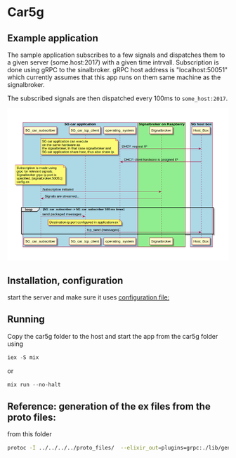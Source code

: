 # Car5g

## Example application

The sample application subscribes to a few signals and dispatches them to a given server (some.host:2017) with a given time intrvall.
Subscription is done using gRPC to the sinalbroker. gRPC host address is "localhost:50051" which currently assumes that this app runs on them same machine as the signalbroker.

The subscribed signals are then dispatched every 100ms to `some_host:2017`.

![diagram](docs/flow_diagram.png)

## Installation, configuration

start the server and make sure it uses [configuration file:](config/interfaces.json)

## Running

Copy the car5g folder to the host and start the app from the car5g folder using

```elixir
iex -S mix
```
or
```elixir
mix run --no-halt
```

## Reference: generation of the ex files from the proto files:

from this folder
```bash
protoc -I ../../../../proto_files/  --elixir_out=plugins=grpc:./lib/generated_proto_files ../../../../proto_files/*.proto
```
